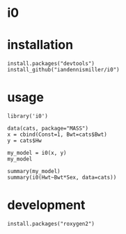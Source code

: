 # i0

# installation

    install.packages("devtools")
    install_github("iandennismiller/i0")

# usage

    library('i0')

    data(cats, package="MASS")
    x = cbind(Const=1, Bwt=cats$Bwt)
    y = cats$Hw

    my_model = i0(x, y)
    my_model

    summary(my_model)
    summary(i0(Hwt~Bwt*Sex, data=cats))

# development

    install.packages("roxygen2")
